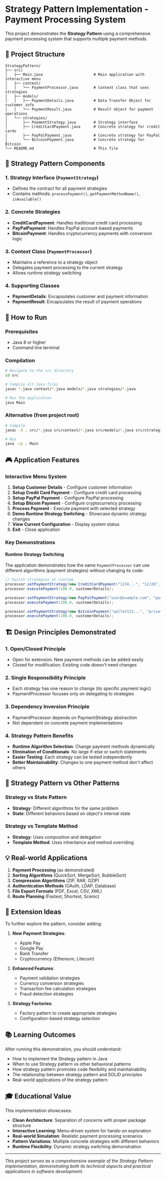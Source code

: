 # Strategy Pattern Implementation - Payment Processing System

This project demonstrates the **Strategy Pattern** using a comprehensive payment processing system that supports multiple payment methods.

## 📁 Project Structure

```
StrategyPattern/
├── src/
│   ├── Main.java                       # Main application with interactive menu
│   ├── context/
│   │   └── PaymentProcessor.java       # Context class that uses strategies
│   ├── models/
│   │   ├── PaymentDetails.java         # Data Transfer Object for customer info
│   │   └── PaymentResult.java          # Result object for payment operations
│   └── strategies/
│       ├── PaymentStrategy.java        # Strategy interface
│       ├── CreditCardPayment.java      # Concrete strategy for credit cards
│       ├── PayPalPayment.java          # Concrete strategy for PayPal
│       └── BitcoinPayment.java         # Concrete strategy for Bitcoin
└── README.md                           # This file
```

## 🎯 Strategy Pattern Components

### 1. **Strategy Interface** (`PaymentStrategy`)
- Defines the contract for all payment strategies
- Contains methods: `processPayment()`, `getPaymentMethodName()`, `isAvailable()`

### 2. **Concrete Strategies**
- **CreditCardPayment**: Handles traditional credit card processing
- **PayPalPayment**: Handles PayPal account-based payments
- **BitcoinPayment**: Handles cryptocurrency payments with conversion logic

### 3. **Context Class** (`PaymentProcessor`)
- Maintains a reference to a strategy object
- Delegates payment processing to the current strategy
- Allows runtime strategy switching

### 4. **Supporting Classes**
- **PaymentDetails**: Encapsulates customer and payment information
- **PaymentResult**: Encapsulates the result of payment operations

## 🚀 How to Run

### Prerequisites
- Java 8 or higher
- Command line terminal

### Compilation
```bash
# Navigate to the src directory
cd src

# Compile all Java files
javac *.java context/*.java models/*.java strategies/*.java

# Run the application
java Main
```

### Alternative (from project root)
```bash
# Compile
javac -d . src/*.java src/context/*.java src/models/*.java src/strategies/*.java

# Run
java -cp . Main
```

## 🎮 Application Features

### Interactive Menu System
1. **Setup Customer Details** - Configure customer information
2. **Setup Credit Card Payment** - Configure credit card processing
3. **Setup PayPal Payment** - Configure PayPal processing
4. **Setup Bitcoin Payment** - Configure cryptocurrency processing
5. **Process Payment** - Execute payment with selected strategy
6. **Demo Runtime Strategy Switching** - Showcase dynamic strategy changes
7. **View Current Configuration** - Display system status
8. **Exit** - Close application

### Key Demonstrations

#### Runtime Strategy Switching
The application demonstrates how the same `PaymentProcessor` can use different algorithms (payment strategies) without changing its code:

```java
// Switch strategies at runtime
processor.setPaymentStrategy(new CreditCardPayment("1234...", "12/26", "123"));
processor.executePayment(100.0, customerDetails);

processor.setPaymentStrategy(new PayPalPayment("user@example.com", "password"));
processor.executePayment(100.0, customerDetails);

processor.setPaymentStrategy(new BitcoinPayment("wallet123...", "privatekey"));
processor.executePayment(100.0, customerDetails);
```

## 🏗️ Design Principles Demonstrated

### 1. **Open/Closed Principle**
- Open for extension: New payment methods can be added easily
- Closed for modification: Existing code doesn't need changes

### 2. **Single Responsibility Principle**
- Each strategy has one reason to change (its specific payment logic)
- PaymentProcessor focuses only on delegating to strategies

### 3. **Dependency Inversion Principle**
- PaymentProcessor depends on PaymentStrategy abstraction
- Not dependent on concrete payment implementations

### 4. **Strategy Pattern Benefits**
- **Runtime Algorithm Selection**: Change payment methods dynamically
- **Elimination of Conditionals**: No large if-else or switch statements
- **Easier Testing**: Each strategy can be tested independently
- **Better Maintainability**: Changes to one payment method don't affect others

## 🎯 Strategy Pattern vs Other Patterns

### Strategy vs State Pattern
- **Strategy**: Different algorithms for the same problem
- **State**: Different behaviors based on object's internal state

### Strategy vs Template Method
- **Strategy**: Uses composition and delegation
- **Template Method**: Uses inheritance and method overriding

## 💡 Real-world Applications

1. **Payment Processing** (as demonstrated)
2. **Sorting Algorithms** (QuickSort, MergeSort, BubbleSort)
3. **Compression Algorithms** (ZIP, RAR, GZIP)
4. **Authentication Methods** (OAuth, LDAP, Database)
5. **File Export Formats** (PDF, Excel, CSV, XML)
6. **Route Planning** (Fastest, Shortest, Scenic)

## 🔧 Extension Ideas

To further explore the pattern, consider adding:

1. **New Payment Strategies**:
   - Apple Pay
   - Google Pay
   - Bank Transfer
   - Cryptocurrency (Ethereum, Litecoin)

2. **Enhanced Features**:
   - Payment validation strategies
   - Currency conversion strategies
   - Transaction fee calculation strategies
   - Fraud detection strategies

3. **Strategy Factories**:
   - Factory pattern to create appropriate strategies
   - Configuration-based strategy selection

## 📚 Learning Outcomes

After running this demonstration, you should understand:

- How to implement the Strategy pattern in Java
- When to use Strategy pattern vs other behavioral patterns
- How strategy pattern promotes code flexibility and maintainability
- The relationship between strategy pattern and SOLID principles
- Real-world applications of the strategy pattern

## 🎓 Educational Value

This implementation showcases:
- **Clean Architecture**: Separation of concerns with proper package structure
- **Interactive Learning**: Menu-driven system for hands-on exploration
- **Real-world Simulation**: Realistic payment processing scenarios
- **Pattern Variations**: Multiple concrete strategies with different behaviors
- **Runtime Flexibility**: Dynamic strategy switching demonstration

---

*This project serves as a comprehensive example of the Strategy Pattern implementation, demonstrating both its technical aspects and practical applications in software development.*
